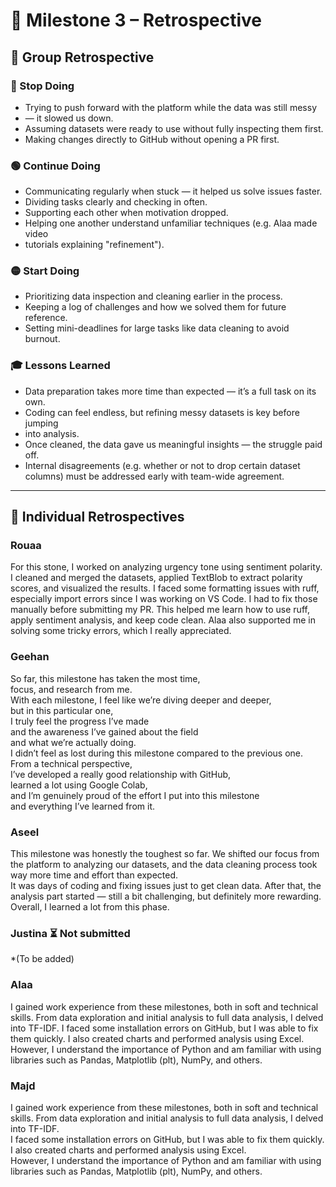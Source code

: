 # 📌 Milestone 3 – Retrospective

## 🧠 Group Retrospective

### 🔴 Stop Doing

- Trying to push forward with the platform while the data was still messy
- — it slowed us down.  
- Assuming datasets were ready to use without fully inspecting them first.  
- Making changes directly to GitHub without opening a PR first.  

### 🟢 Continue Doing

- Communicating regularly when stuck — it helped us solve issues faster.  
- Dividing tasks clearly and checking in often.  
- Supporting each other when motivation dropped.  
- Helping one another understand unfamiliar techniques (e.g. Alaa made video
- tutorials explaining "refinement").  

### 🟡 Start Doing

- Prioritizing data inspection and cleaning earlier in the process.  
- Keeping a log of challenges and how we solved them for future reference.  
- Setting mini-deadlines for large tasks like data cleaning to avoid burnout.  

### 🎓 Lessons Learned

- Data preparation takes more time than expected — it’s a full task on its own.
- Coding can feel endless, but refining messy datasets is key before jumping
- into analysis.  
- Once cleaned, the data gave us meaningful insights — the struggle paid off.  
- Internal disagreements (e.g. whether or not to drop certain dataset columns)
 must be addressed early with team-wide agreement.  

---

## 👤 Individual Retrospectives

### **Rouaa**

For this stone, I worked on analyzing urgency tone using sentiment polarity.
I cleaned and merged the datasets, applied TextBlob to extract polarity scores,
and visualized the results.
I faced some formatting issues with ruff, especially import errors since I was
working on VS Code. I had to fix those manually before submitting my PR.
This helped me learn how to use ruff, apply sentiment analysis, and keep code
clean. Alaa also supported me in solving some tricky errors, which I really appreciated.

### **Geehan**

So far, this milestone has taken the most time,  
focus, and research from me.  
With each milestone, I feel like we’re diving deeper and deeper,  
but in this particular one,  
I truly feel the progress I’ve made  
and the awareness I’ve gained about the field  
and what we’re actually doing.  
I didn’t feel as lost during this milestone compared to the previous one.  
From a technical perspective,  
I’ve developed a really good relationship with GitHub,  
learned a lot using Google Colab,  
and I’m genuinely proud of the effort I put into this milestone  
and everything I’ve learned from it.


### **Aseel**

This milestone was honestly the toughest so far. We shifted our focus from the
platform to analyzing our datasets, and the data cleaning process took way more
time and effort than expected.  
It was days of coding and fixing issues just to get clean data. After that,
the analysis part started — still a bit challenging, but definitely more rewarding.
Overall, I learned a lot from this phase.

### **Justina** ⏳ Not submitted  

*(To be added)

### **Alaa**

I gained work experience from these milestones, both in soft and technical skills.
From data exploration and initial analysis to full data analysis, I delved into
 TF-IDF.
I faced some installation errors on GitHub, but I was able to fix them quickly.
I also created charts and performed analysis using Excel.  
However, I understand the importance of Python and am familiar with using
libraries such as Pandas, Matplotlib (plt), NumPy, and others.

### **Majd**  

I gained work experience from these milestones, both in soft and technical skills.
From data exploration and initial analysis to full data analysis, I delved into
TF-IDF.  
I faced some installation errors on GitHub, but I was able to fix them quickly.
I also created charts and performed analysis using Excel.  
However, I understand the importance of Python and am familiar with using
libraries such as Pandas, Matplotlib (plt), NumPy, and others.
